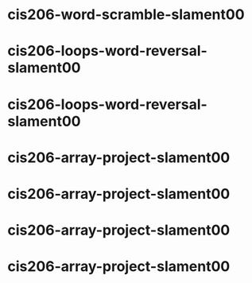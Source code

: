 # cis206-word-scramble-slament00
# cis206-loops-word-reversal-slament00
# cis206-loops-word-reversal-slament00
# cis206-array-project-slament00
# cis206-array-project-slament00
# cis206-array-project-slament00
# cis206-array-project-slament00
